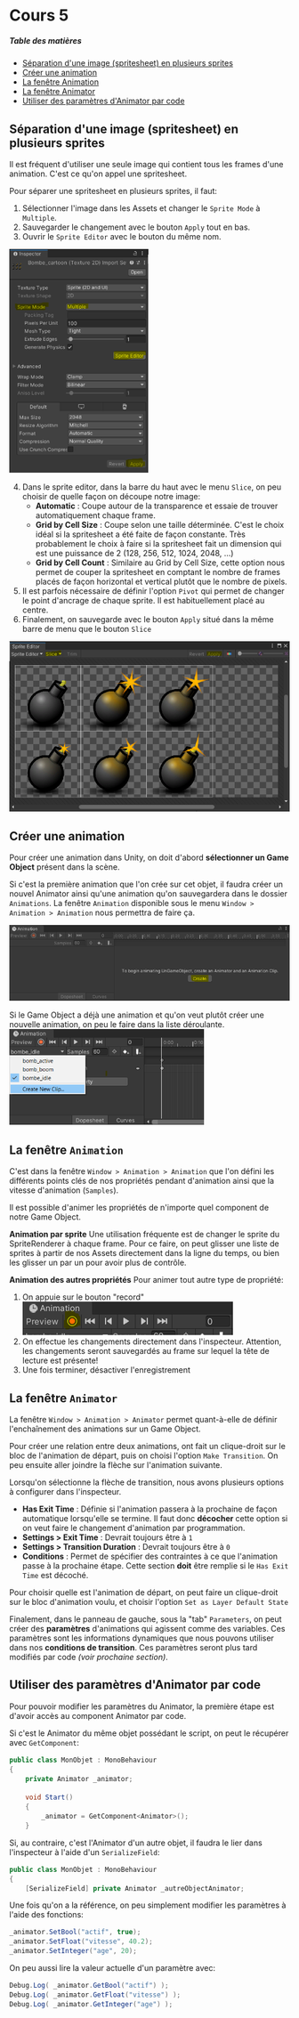 # Cours 5

##### Table des matières 
- [Séparation d'une image (spritesheet) en plusieurs sprites](#spritesheets)
- [Créer une animation](#creer_animation)  
- [La fenêtre Animation](#animation_window)  
- [La fenêtre Animator](#animator_window)  
- [Utiliser des paramètres d'Animator par code](#animator_code)  

<a name="spritesheets"></a>

## Séparation d'une image (spritesheet) en plusieurs sprites

Il est fréquent d'utiliser une seule image qui contient tous les frames d'une animation. C'est ce qu'on appel une spritesheet.

Pour séparer une spritesheet en plusieurs sprites, il faut:
1. Sélectionner l'image dans les Assets et changer le `Sprite Mode` à `Multiple`.
2. Sauvegarder le changement avec le bouton `Apply` tout en bas.
3. Ouvrir le `Sprite Editor` avec le bouton du même nom.
<img src="images/sprite_config.png" style="width:250px;">

4. Dans le sprite editor, dans la barre du haut avec le menu `Slice`, on peu choisir de quelle façon on découpe notre image:
    - **Automatic** : Coupe autour de la transparence et essaie de trouver automatiquement chaque frame.
    - **Grid by Cell Size** : Coupe selon une taille déterminée. C'est le choix idéal si la spritesheet a été faite de façon constante. Très probablement le choix à faire si la spritesheet fait un dimension qui est une puissance de 2 (128, 256, 512, 1024, 2048, ...)
    - **Grid by Cell Count** : Similaire au Grid by Cell Size, cette option nous permet de couper la spritesheet en comptant le nombre de frames placés de façon horizontal et vertical plutôt que le nombre de pixels.
5. Il est parfois nécessaire de définir l'option `Pivot` qui permet de changer le point d'ancrage de chaque sprite. Il est habituellement placé au centre.
6. Finalement, on sauvegarde avec le bouton `Apply` situé dans la même barre de menu que le bouton `Slice`
<img src="images/sprite_editor.png" style="width:t00px;">

<a name="creer_animation"></a>

## Créer une animation
Pour créer une animation dans Unity, on doit d'abord **sélectionner un Game Object** présent dans la scène.

Si c'est la première animation que l'on crée sur cet objet, il faudra créer un nouvel Animator ainsi qu'une animation qu'on sauvegardera dans le dossier `Animations`. La fenêtre `Animation` disponible sous le menu `Window > Animation > Animation` nous permettra de faire ça.

<img src="images/animation_create.png" style="width:600px;">

Si le Game Object a déjà une animation et qu'on veut plutôt créer une nouvelle animation, on peu le faire dans la liste déroulante.
<img src="images/animation_create_multiple.png" style="width:350px;">

<a name="animation_window"></a>

## La fenêtre `Animation`
C'est dans la fenêtre `Window > Animation > Animation` que l'on défini les différents points clés de nos propriétés pendant d'animation ainsi que la vitesse d'animation (`Samples`).

Il est possible d'animer les propriétés de n'importe quel component de notre Game Object.

**Animation par sprite**
Une utilisation fréquente est de changer le sprite du SpriteRenderer à chaque frame. Pour ce faire, on peut glisser une liste de sprites à partir de nos Assets directement dans la ligne du temps, ou bien les glisser un par un pour avoir plus de contrôle.

**Animation des autres propriétés**
Pour animer tout autre type de propriété:
1. On appuie sur le bouton "record"
![](images/animation_record.png)
2. On effectue les changements directement dans l'inspecteur. Attention, les changements seront sauvegardés au frame sur lequel la tête de lecture est présente! 
3. Une fois terminer, désactiver l'enregistrement

<a name="animator_window"></a>

## La fenêtre `Animator`
La fenêtre `Window > Animation > Animator` permet quant-à-elle de définir l'enchaînement des animations sur un Game Object.

Pour créer une relation entre deux animations, ont fait un clique-droit sur le bloc de l'animation de départ, puis on choisi l'option `Make Transition`. On peu ensuite aller joindre la flèche sur l'animation suivante.

Lorsqu'on sélectionne la flèche de transition, nous avons plusieurs options à configurer dans l'inspecteur.

- **Has Exit Time** : Définie si l'animation passera à la prochaine de façon automatique lorsqu'elle se termine. Il faut donc **décocher** cette option si on veut faire le changement d'animation par programmation.
- **Settings > Exit Time** : Devrait toujours être à `1`
- **Settings > Transition Duration** : Devrait toujours être 
à `0`
- **Conditions** : Permet de spécifier des contraintes à ce que l'animation passe à la prochaine étape. Cette section **doit** être remplie si le `Has Exit Time` est décoché.

Pour choisir quelle est l'animation de départ, on peut faire un clique-droit sur le bloc d'animation voulu, et choisir l'option `Set as Layer Default State`

Finalement, dans le panneau de gauche, sous la "tab" `Parameters`, on peut créer des **paramètres** d'animations qui agissent comme des variables. Ces paramètres sont les informations dynamiques que nous pouvons utiliser dans nos **conditions de transition**. Ces paramètres seront plus tard modifiés par code *(voir prochaine section)*.

<a name="animator_code"></a>

## Utiliser des paramètres d'Animator par code

Pour pouvoir modifier les paramètres du Animator, la première étape est d'avoir accès au component Animator par code.

Si c'est le Animator du même objet possédant le script, on peut le récupérer avec `GetComponent`:

```csharp
public class MonObjet : MonoBehaviour
{
    private Animator _animator;

    void Start()
    {
        _animator = GetComponent<Animator>();
    }
```

Si, au contraire, c'est l'Animator d'un autre objet, il faudra le lier dans l'inspecteur à l'aide d'un `SerializeField`:

```csharp
public class MonObjet : MonoBehaviour
{
    [SerializeField] private Animator _autreObjectAnimator;

```

Une fois qu'on a la référence, on peu simplement modifier les paramètres à l'aide des fonctions:

```csharp
_animator.SetBool("actif", true);
_animator.SetFloat("vitesse", 40.2);
_animator.SetInteger("age", 20);
```

On peu aussi lire la valeur actuelle d'un paramètre avec:

```csharp
Debug.Log( _animator.GetBool("actif") );
Debug.Log( _animator.GetFloat("vitesse") );
Debug.Log( _animator.GetInteger("age") );
```
